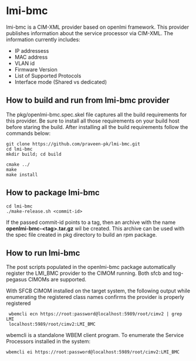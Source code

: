 # lmi-bmc


lmi-bmc is a CIM-XML provider based on openlmi framework. This provider publishes information about the service processor via CIM-XML. 
The information currently includes:
* IP addressess
* MAC address
* VLAN id
* Firmware Version
* List of Supported Protocols
* Interface mode (Shared vs dedicated)
  
## How to build and run from lmi-bmc provider
The pkg/openlmi-bmc.spec.skel file captures all the build requirements for this provider. Be sure to install all those requirements on your build host before staring the build.
After installing all the build requirements follow the commands below:
```
git clone https://github.com/praveen-pk/lmi-bmc.git 
cd lmi-bmc
mkdir build; cd build

cmake ../
make 
make install
```
## How to package lmi-bmc
```
cd lmi-bmc
./make-release.sh <commit-id>
```
If the passed commit-id points to a tag, then an archive with the name **openlmi-bmc-\<tag\>.tar.gz** wil be created. This archive can be used with the spec file created in pkg directory to build an rpm package. 


## How to run lmi-bmc 
The post scripts populated in the openlmi-bmc package automatically register the LMI_BMC provider to the CIMOM running. Both sfcb and tog-pegasus CIMOMs are supported. 

With SFCB CIMOM installed on the target system, the following output while enumerating the registered class names confirms the provider is properly registered
```
 wbemcli ecn https://root:password@localhost:5989/root/cimv2 | grep LMI
 localhost:5989/root/cimv2:LMI_BMC
 ```
wbemcli is a standalone WBEM client program. To enumerate the Service Processors installed in the system:

``` 
wbemcli ei https://root:password@localhost:5989/root/cimv2:LMI_BMC
```
 

